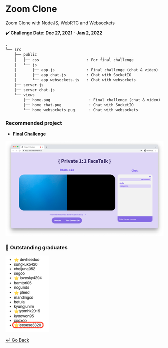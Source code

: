 # Zoom Clone

Zoom Clone with NodeJS, WebRTC and Websockets

**:heavy_check_mark: Challenge Date: Dec 27, 2021 - Jan 2, 2022**

```
.
└── src
    ├── public
    │   ├── css	                    : For final challenge
    │   └── js
    │       ├── app.js	            : Final challenge (chat & video)
    │       ├── app_chat.js         : Chat with SocketIO
    │       └── app_websockets.js   : Chat with websockets
    ├── server.js
    ├── server_chat.js
    └── views
        ├── home.pug	             : Final challenge (chat & video)
        ├── home_chat.pug            : Chat with SocketIO
        └── home_websockets.pug	     : Chat with websockets
```

### Recommended project

- [**Final Challenge**](https://codesandbox.io/s/zoom-03-llzq7)

<img src="https://github.com/lisy0123/Zoom_Clone/blob/main/img.png" alt="img" style="zoom:65%;" />

### :pushpin: ​Outstanding graduates

<img src="https://github.com/lisy0123/Zoom_Clone/blob/main/done.png" alt="done" style="zoom:90%;" />

[↩️ Go Back](https://github.com/lisy0123/Nomadcoders)
